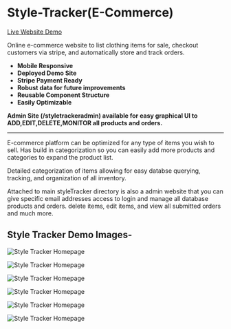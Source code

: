 # Style-Tracker(E-Commerce)
[Live Website Demo](https://style-tracker.vercel.app/)

Online e-commerce website to list clothing items for sale, checkout customers via stripe, and automatically store and track orders. 



- **Mobile Responsive** 
- **Deployed Demo Site** 
- **Stripe Payment Ready** 
- **Robust data for future improvements** 
- **Reusable Component Structure** 
- **Easily Optimizable** 


**Admin Site (/styletrackeradmin) available for easy graphical UI to ADD,EDIT,DELETE,MONITOR all products and orders.**

---


E-commerce platform can be optimized for any type of items you wish to sell. Has build in categorization so you can easily add more products and categories to expand the product list.

Detailed categorization of items allowing for easy databse querying, tracking, and organization of all inventory.

Attached to main styleTracker directory is also a admin website that you can give specific email addresses access to login and manage all database products and orders. delete items, edit items, and view all submitted orders and much more.


## Style Tracker Demo Images-

![Style Tracker Homepage](/demoImages/Screenshot%202023-07-08%20at%206.58.08%20PM.png)

![Style Tracker Homepage](/demoImages/Screenshot%202023-07-08%20at%207.00.16%20PM.png)

![Style Tracker Homepage](/demoImages/Screenshot%202023-07-08%20at%207.01.02%20PM.png)

![Style Tracker Homepage](/demoImages/Screenshot%202023-07-08%20at%207.02.32%20PM.png)

![Style Tracker Homepage](/demoImages/Screenshot%202023-07-08%20at%207.04.34%20PM.png)

![Style Tracker Homepage](/demoImages/Screenshot%202023-07-08%20at%207.05.17%20PM.png)